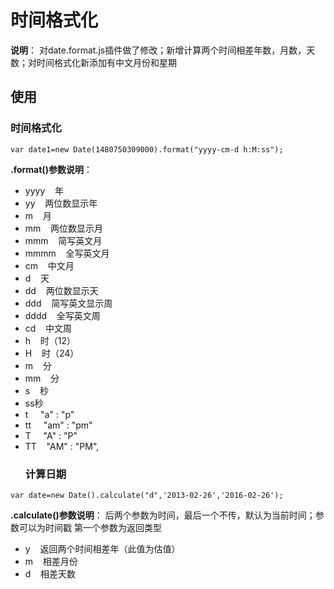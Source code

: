 # 时间格式化
**说明**：
对date.format.js插件做了修改；新增计算两个时间相差年数，月数，天数；对时间格式化新添加有中文月份和星期
 ##  使用
 ###  时间格式化
 ```
 var date1=new Date(1480750309000).format("yyyy-cm-d h:M:ss");
 ```
 **.format()参数说明**：
- yyyy&nbsp;&nbsp;&nbsp;&nbsp;年
- yy&nbsp;&nbsp;&nbsp;&nbsp;两位数显示年
- m&nbsp;&nbsp;&nbsp;&nbsp;月
- mm&nbsp;&nbsp;&nbsp;&nbsp;两位数显示月
- mmm&nbsp;&nbsp;&nbsp;&nbsp;简写英文月
- mmmm&nbsp;&nbsp;&nbsp;&nbsp;全写英文月
- cm&nbsp;&nbsp;&nbsp;&nbsp;中文月
- d&nbsp;&nbsp;&nbsp;&nbsp;天
- dd&nbsp;&nbsp;&nbsp;&nbsp;两位数显示天
- ddd&nbsp;&nbsp;&nbsp;&nbsp;简写英文显示周
- dddd&nbsp;&nbsp;&nbsp;&nbsp;全写英文周
- cd&nbsp;&nbsp;&nbsp;&nbsp;中文周
- h&nbsp;&nbsp;&nbsp;&nbsp;时（12）
- H&nbsp;&nbsp;&nbsp;&nbsp;时（24）
- m&nbsp;&nbsp;&nbsp;&nbsp;分
- mm&nbsp;&nbsp;&nbsp;&nbsp;分
- s&nbsp;&nbsp;&nbsp;&nbsp;秒
- ss秒
- t &nbsp;&nbsp;&nbsp;&nbsp;"a"  : "p"
- tt &nbsp;&nbsp;&nbsp;&nbsp;"am" : "pm"
- T &nbsp;&nbsp;&nbsp;&nbsp;"A"  : "P"
- TT&nbsp;&nbsp;&nbsp;&nbsp;"AM" : "PM",
  ### 计算日期
```
var date=new Date().calculate("d",'2013-02-26','2016-02-26');
```
 **.calculate()参数说明**：
后两个参数为时间，最后一个不传，默认为当前时间；参数可以为时间戳
第一个参数为返回类型
- y&nbsp;&nbsp;&nbsp;&nbsp;返回两个时间相差年（此值为估值）
- m&nbsp;&nbsp;&nbsp;&nbsp;相差月份
- d&nbsp;&nbsp;&nbsp;&nbsp;相差天数
